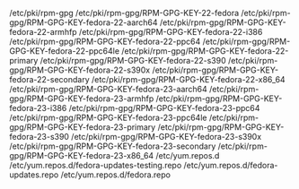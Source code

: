 /etc/pki/rpm-gpg
/etc/pki/rpm-gpg/RPM-GPG-KEY-22-fedora
/etc/pki/rpm-gpg/RPM-GPG-KEY-fedora-22-aarch64
/etc/pki/rpm-gpg/RPM-GPG-KEY-fedora-22-armhfp
/etc/pki/rpm-gpg/RPM-GPG-KEY-fedora-22-i386
/etc/pki/rpm-gpg/RPM-GPG-KEY-fedora-22-ppc64
/etc/pki/rpm-gpg/RPM-GPG-KEY-fedora-22-ppc64le
/etc/pki/rpm-gpg/RPM-GPG-KEY-fedora-22-primary
/etc/pki/rpm-gpg/RPM-GPG-KEY-fedora-22-s390
/etc/pki/rpm-gpg/RPM-GPG-KEY-fedora-22-s390x
/etc/pki/rpm-gpg/RPM-GPG-KEY-fedora-22-secondary
/etc/pki/rpm-gpg/RPM-GPG-KEY-fedora-22-x86_64
/etc/pki/rpm-gpg/RPM-GPG-KEY-fedora-23-aarch64
/etc/pki/rpm-gpg/RPM-GPG-KEY-fedora-23-armhfp
/etc/pki/rpm-gpg/RPM-GPG-KEY-fedora-23-i386
/etc/pki/rpm-gpg/RPM-GPG-KEY-fedora-23-ppc64
/etc/pki/rpm-gpg/RPM-GPG-KEY-fedora-23-ppc64le
/etc/pki/rpm-gpg/RPM-GPG-KEY-fedora-23-primary
/etc/pki/rpm-gpg/RPM-GPG-KEY-fedora-23-s390
/etc/pki/rpm-gpg/RPM-GPG-KEY-fedora-23-s390x
/etc/pki/rpm-gpg/RPM-GPG-KEY-fedora-23-secondary
/etc/pki/rpm-gpg/RPM-GPG-KEY-fedora-23-x86_64
/etc/yum.repos.d
/etc/yum.repos.d/fedora-updates-testing.repo
/etc/yum.repos.d/fedora-updates.repo
/etc/yum.repos.d/fedora.repo
